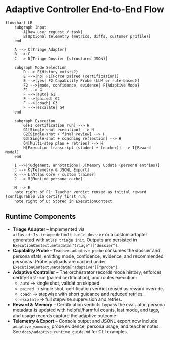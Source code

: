 # Adaptive Controller End-to-End Flow

```mermaid
flowchart LR
    subgraph Input
        A[Raw user request / task]
        B[Optional telemetry (metrics, diffs, customer profile)]
    end

    A --> C[Triage Adapter]
    B --> C
    C --> D[Triage Dossier (structured JSON)]

    subgraph Mode Selection
        D --> E{History exists?}
        E -->|no| F1[Force paired (certification)]
        E -->|yes| F2[Capability Probe (LLM or rule-based)]
        F2 -->|mode, confidence, evidence| F{Adaptive Mode}
        F1 --> G
        F -->|auto| G1
        F -->|paired| G2
        F -->|coach| G3
        F -->|escalate| G4
    end

    subgraph Execution
        G[F1 certification run] --> H
        G1[Single-shot execution] --> H
        G2[Single-shot + final review] --> H
        G3[Single-shot + coaching reflection] --> H
        G4[Multi-step plan + retries] --> H
        H[Execution transcript (student + teacher)] --> I[Reward Model]
    end

    I -->|judgement, annotations| J[Memory Update (persona entries)]
    J --> K[Telemetry & JSONL Export]
    K --> L[Atlas Core / custom trainer]
    J --> M[Runtime persona cache]

    M --> E
    note right of F1: Teacher verdict reused as initial reward (configurable via certify_first_run)
    note right of D: Stored in ExecutionContext
```

## Runtime Components

- **Triage Adapter** – Implemented via `atlas.utils.triage:default_build_dossier` or a
  custom adapter generated with `atlas triage init`. Outputs are persisted in
  `ExecutionContext.metadata["triage"]["dossier"]`.
- **Capability Probe** – `Teacher.adaptive_probe` consumes the dossier and persona stats,
  emitting mode, confidence, evidence, and recommended personas. Probe payloads are
  cached under `ExecutionContext.metadata["adaptive"]["probe"]`.
- **Adaptive Controller** – The orchestrator records mode history, enforces
  certify-first-run (paired certification), and routes execution:
  - `auto` → single shot, validation skipped.
  - `paired` → single shot, certification verdict reused as reward override.
  - `coach` → stepwise with short guidance and reduced retries.
  - `escalate` → full stepwise supervision and retries.
- **Reward & Memory** – Certification verdicts bypass the evaluator, persona metadata
  is updated with helpful/harmful counts, last mode, and tags, and usage records capture
  the adaptive outcome.
- **Telemetry & Export** – Console output and JSONL export now include
  `adaptive_summary`, probe evidence, persona usage, and teacher notes. See
  `docs/adaptive_runtime_guide.md` for CLI examples.

